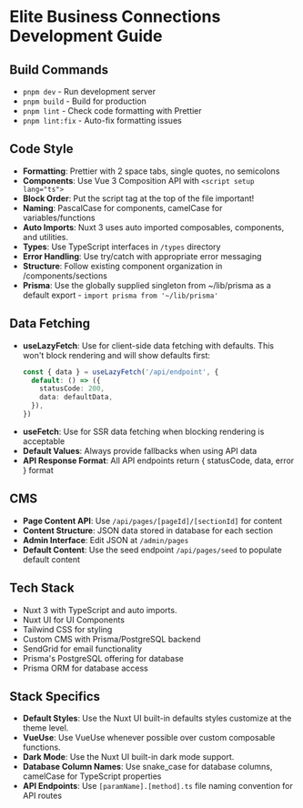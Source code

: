 # Elite Business Connections Development Guide

## Build Commands

- `pnpm dev` - Run development server
- `pnpm build` - Build for production
- `pnpm lint` - Check code formatting with Prettier
- `pnpm lint:fix` - Auto-fix formatting issues

## Code Style

- **Formatting**: Prettier with 2 space tabs, single quotes, no semicolons
- **Components**: Use Vue 3 Composition API with `<script setup lang="ts">`
- **Block Order**: Put the script tag at the top of the file important!
- **Naming**: PascalCase for components, camelCase for variables/functions
- **Auto Imports**: Nuxt 3 uses auto imported composables, components, and utilities.
- **Types**: Use TypeScript interfaces in `/types` directory
- **Error Handling**: Use try/catch with appropriate error messaging
- **Structure**: Follow existing component organization in /components/sections
- **Prisma**: Use the globally supplied singleton from ~/lib/prisma as a default export - `import prisma from '~/lib/prisma'`

## Data Fetching

- **useLazyFetch**: Use for client-side data fetching with defaults. This won't block rendering and will show defaults first:
  ```ts
  const { data } = useLazyFetch('/api/endpoint', {
    default: () => ({
      statusCode: 200,
      data: defaultData,
    }),
  })
  ```
- **useFetch**: Use for SSR data fetching when blocking rendering is acceptable
- **Default Values**: Always provide fallbacks when using API data
- **API Response Format**: All API endpoints return { statusCode, data, error } format

## CMS

- **Page Content API**: Use `/api/pages/[pageId]/[sectionId]` for content
- **Content Structure**: JSON data stored in database for each section
- **Admin Interface**: Edit JSON at `/admin/pages`
- **Default Content**: Use the seed endpoint `/api/pages/seed` to populate default content

## Tech Stack

- Nuxt 3 with TypeScript and auto imports.
- Nuxt UI for UI Components
- Tailwind CSS for styling
- Custom CMS with Prisma/PostgreSQL backend
- SendGrid for email functionality
- Prisma's PostgreSQL offering for database
- Prisma ORM for database access

## Stack Specifics

- **Default Styles**: Use the Nuxt UI built-in defaults styles customize at the theme level.
- **VueUse**: Use VueUse whenever possible over custom composable functions.
- **Dark Mode**: Use the Nuxt UI built-in dark mode support.
- **Database Column Names**: Use snake_case for database columns, camelCase for TypeScript properties
- **API Endpoints**: Use `[paramName].[method].ts` file naming convention for API routes
